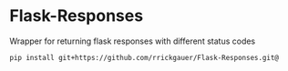 # Flask-Responses

Wrapper for returning flask responses with different status codes

```sh
pip install git+https://github.com/rrickgauer/Flask-Responses.git@
```